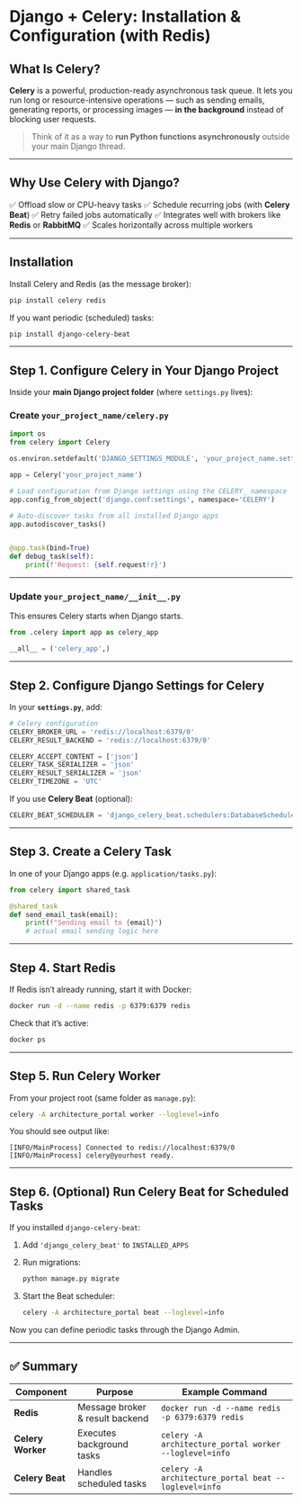 # Django + Celery: Installation & Configuration (with Redis)

## What Is Celery?

**Celery** is a powerful, production-ready asynchronous task queue.
It lets you run long or resource-intensive operations — such as sending emails, generating reports, or processing images — **in the background** instead of blocking user requests.

> Think of it as a way to **run Python functions asynchronously** outside your main Django thread.

---

## Why Use Celery with Django?

✅ Offload slow or CPU-heavy tasks
✅ Schedule recurring jobs (with **Celery Beat**)
✅ Retry failed jobs automatically
✅ Integrates well with brokers like **Redis** or **RabbitMQ**
✅ Scales horizontally across multiple workers

---

## Installation

Install Celery and Redis (as the message broker):

```bash
pip install celery redis
```

If you want periodic (scheduled) tasks:

```bash
pip install django-celery-beat
```

---

## Step 1. Configure Celery in Your Django Project

Inside your **main Django project folder** (where `settings.py` lives):

### Create `your_project_name/celery.py`

```python
import os
from celery import Celery

os.environ.setdefault('DJANGO_SETTINGS_MODULE', 'your_project_name.settings')

app = Celery('your_project_name')

# Load configuration from Django settings using the CELERY_ namespace
app.config_from_object('django.conf:settings', namespace='CELERY')

# Auto-discover tasks from all installed Django apps
app.autodiscover_tasks()


@app.task(bind=True)
def debug_task(self):
    print(f'Request: {self.request!r}')
```

---

### Update `your_project_name/__init__.py`

This ensures Celery starts when Django starts.

```python
from .celery import app as celery_app

__all__ = ('celery_app',)
```

---

## Step 2. Configure Django Settings for Celery

In your **`settings.py`**, add:

```python
# Celery configuration
CELERY_BROKER_URL = 'redis://localhost:6379/0'
CELERY_RESULT_BACKEND = 'redis://localhost:6379/0'

CELERY_ACCEPT_CONTENT = ['json']
CELERY_TASK_SERIALIZER = 'json'
CELERY_RESULT_SERIALIZER = 'json'
CELERY_TIMEZONE = 'UTC'
```

If you use **Celery Beat** (optional):

```python
CELERY_BEAT_SCHEDULER = 'django_celery_beat.schedulers:DatabaseScheduler'
```

---

## Step 3. Create a Celery Task

In one of your Django apps (e.g. `application/tasks.py`):

```python
from celery import shared_task

@shared_task
def send_email_task(email):
    print(f"Sending email to {email}")
    # actual email sending logic here
```

---

## Step 4. Start Redis

If Redis isn’t already running, start it with Docker:

```bash
docker run -d --name redis -p 6379:6379 redis
```

Check that it’s active:

```bash
docker ps
```

---

## Step 5. Run Celery Worker

From your project root (same folder as `manage.py`):

```bash
celery -A architecture_portal worker --loglevel=info
```

You should see output like:

```
[INFO/MainProcess] Connected to redis://localhost:6379/0
[INFO/MainProcess] celery@yourhost ready.
```

---

## Step 6. (Optional) Run Celery Beat for Scheduled Tasks

If you installed `django-celery-beat`:

1. Add `'django_celery_beat'` to `INSTALLED_APPS`
2. Run migrations:

   ```bash
   python manage.py migrate
   ```
3. Start the Beat scheduler:

   ```bash
   celery -A architecture_portal beat --loglevel=info
   ```

Now you can define periodic tasks through the Django Admin.

---

## ✅ Summary

| Component         | Purpose                         | Example Command                                        |
| ----------------- | ------------------------------- | ------------------------------------------------------ |
| **Redis**         | Message broker & result backend | `docker run -d --name redis -p 6379:6379 redis`        |
| **Celery Worker** | Executes background tasks       | `celery -A architecture_portal worker --loglevel=info` |
| **Celery Beat**   | Handles scheduled tasks         | `celery -A architecture_portal beat --loglevel=info`   |

